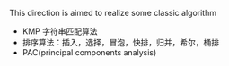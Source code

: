 This direction is aimed to realize some classic algorithm

- KMP 字符串匹配算法
- 排序算法：插入，选择，冒泡，快排，归并，希尔，桶排
- PAC(principal components analysis)
